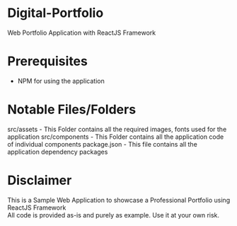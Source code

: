# Digital-Portfolio
Web Portfolio Application with ReactJS Framework

# Prerequisites
- NPM for using the application

# Notable Files/Folders
src/assets - This Folder contains all the required images, fonts used for the application
src/components - This Folder contains all the application code of individual components
package.json - This file contains all the application dependency packages

# Disclaimer
This is a Sample Web Application to showcase a Professional Portfolio using ReactJS Framework  
All code is provided as-is and purely as example. Use it at your own risk.
